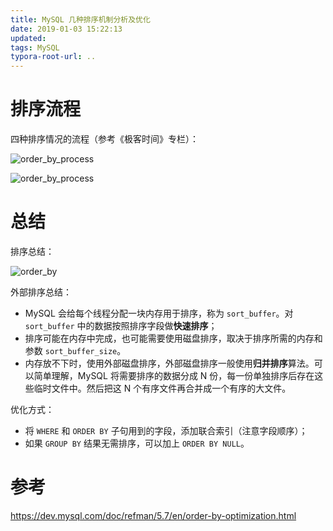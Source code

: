 ```yaml
---
title: MySQL 几种排序机制分析及优化
date: 2019-01-03 15:22:13
updated:
tags: MySQL
typora-root-url: ..
---
```


# 排序流程

四种排序情况的流程（参考《极客时间》专栏）：

![order_by_process](/img/mysql/order_by_process.png)

![order_by_process](/img/mysql/order_by_process_2.png)

# 总结

排序总结：

![order_by](/img/mysql/order_by.png)

外部排序总结：

* MySQL 会给每个线程分配一块内存用于排序，称为 `sort_buffer`。对 `sort_buffer` 中的数据按照排序字段做**快速排序**；
* 排序可能在内存中完成，也可能需要使用磁盘排序，取决于排序所需的内存和参数 `sort_buffer_size`。
* 内存放不下时，使用外部磁盘排序，外部磁盘排序一般使用**归并排序**算法。可以简单理解，MySQL 将需要排序的数据分成 N 份，每一份单独排序后存在这些临时文件中。然后把这 N 个有序文件再合并成一个有序的大文件。

优化方式：

* 将 `WHERE` 和 `ORDER BY` 子句用到的字段，添加联合索引（注意字段顺序）；
* 如果 `GROUP BY` 结果无需排序，可以加上 `ORDER BY NULL`。

# 参考

https://dev.mysql.com/doc/refman/5.7/en/order-by-optimization.html
